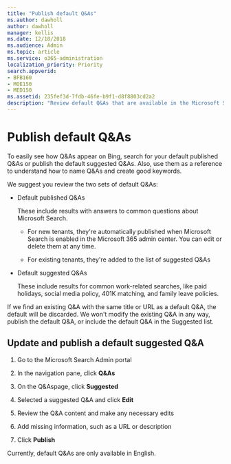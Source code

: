 ```yaml
---
title: "Publish default Q&As"
ms.author: dawholl
author: dawholl
manager: kellis
ms.date: 12/18/2018
ms.audience: Admin
ms.topic: article
ms.service: o365-administration
localization_priority: Priority
search.appverid:
- BFB160
- MOE150
- MED150
ms.assetid: 235fef3d-7fdb-46fe-b9f1-d8f8803cd2a2
description: "Review default Q&As that are available in the Microsoft Search Admin portal"
---
```


# Publish default Q&As

To easily see how Q&As appear on Bing, search for your default published Q&As or publish the default suggested Q&As. Also, use them as a reference to understand how to name Q&As and create good keywords.
  
We suggest you review the two sets of default Q&As:
  
- Default published Q&As
    
    These include results with answers to common questions about Microsoft Search.
    
  - For new tenants, they're automatically published when Microsoft Search is enabled in the Microsoft 365 admin center. You can edit or delete them at any time.
    
  - For existing tenants, they're added to the list of suggested Q&As
    
- Default suggested Q&As
    
    These include results for common work-related searches, like paid holidays, social media policy, 401K matching, and family leave policies.
    
If we find an existing Q&A with the same title or URL as a default Q&A, the default will be discarded. We won't modify the existing Q&A in any way, publish the default Q&A, or include the default Q&A in the Suggested list.
  
## Update and publish a default suggested Q&A

1. Go to the Microsoft Search Admin portal
    
2. In the navigation pane, click **Q&As**
    
3. On the Q&Aspage, click **Suggested**
    
4. Selected a suggested Q&A and click **Edit**
    
5. Review the Q&A content and make any necessary edits
    
6. Add missing information, such as a URL or description
    
7. Click **Publish**
    
Currently, default Q&As are only available in English. 

  

